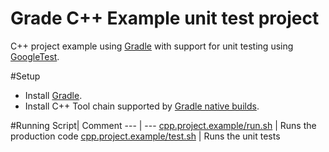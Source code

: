 Grade C++ Example unit test project
==================

C++ project example using [Gradle](http://www.gradle.org) with support for unit testing using [GoogleTest](https://code.google.com/p/googletest/). 

#Setup
- Install [Gradle](http://www.gradle.org).
- Install C++ Tool chain supported by [Gradle native builds](http://www.gradle.org/docs/current/userguide/nativeBinaries.html).

#Running
Script| Comment
--- | ---
[cpp.project.example/run.sh](cpp.project.example/run.sh) | Runs the production code
[cpp.project.example/test.sh](cpp.project.example/run.sh) | Runs the unit tests

